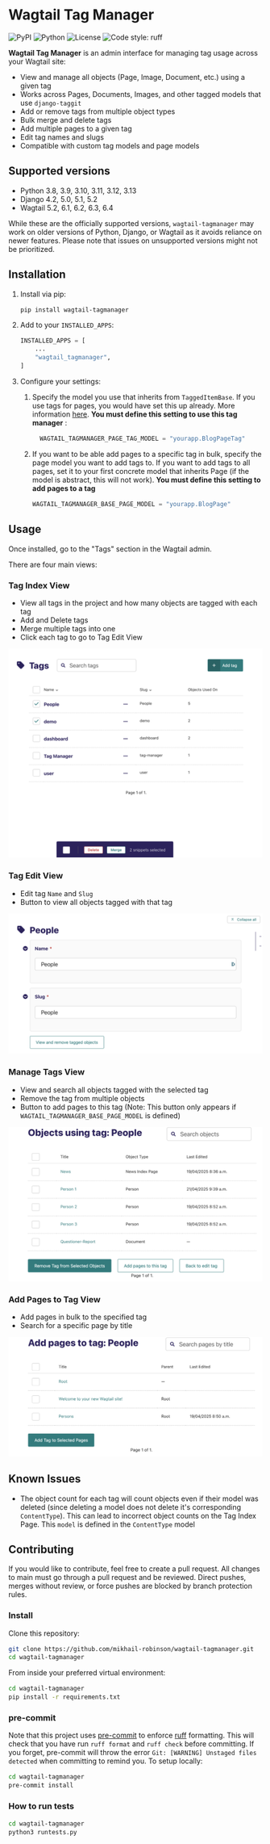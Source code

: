 # Wagtail Tag Manager
![PyPI](https://img.shields.io/pypi/v/wagtail-tagmanager.svg)
![Python](https://img.shields.io/pypi/pyversions/wagtail-tagmanager.svg)
![License](https://img.shields.io/pypi/l/wagtail-tagmanager.svg)
![Code style: ruff](https://img.shields.io/badge/code%20style-ruff-brightgreen)

**Wagtail Tag Manager** is an admin interface for managing tag usage across your Wagtail site:

- View and manage all objects (Page, Image, Document, etc.) using a given tag
- Works across Pages, Documents, Images, and other tagged models that use `django-taggit`
- Add or remove tags from multiple object types
- Bulk merge and delete tags
- Add multiple pages to a given tag
- Edit tag names and slugs
- Compatible with custom tag models and page models

## Supported versions

- Python 3.8, 3.9, 3.10, 3.11, 3.12, 3.13
- Django 4.2, 5.0, 5.1, 5.2
- Wagtail 5.2, 6.1, 6.2, 6.3, 6.4

While these are the officially supported versions, `wagtail-tagmanager` may work on older versions of Python, Django, or Wagtail as it avoids reliance on newer features. Please note that issues on unsupported versions might not be prioritized.

## Installation

1. Install via pip:

    ```
    pip install wagtail-tagmanager
    ```

2. Add to your `INSTALLED_APPS`:

    ```python
    INSTALLED_APPS = [
        ...
        "wagtail_tagmanager",
    ]
    ```

3. Configure your settings:

   1. Specify the model you use that inherits from `TaggedItemBase`. If you use tags for pages, you would have set this up already. More information [here](https://docs.wagtail.org/en/latest/advanced_topics/tags.html#adding-tags-to-a-page-model). **You must define this setting to use this tag manager** :

        ```python
          WAGTAIL_TAGMANAGER_PAGE_TAG_MODEL = "yourapp.BlogPageTag"
        ```

    2. If you want to be able add pages to a specific tag in bulk, specify the page model you want to add tags to. If you want to add tags to all pages, set it to your first concrete model that inherits Page (if the model is abstract, this will not work). **You must define this setting to add pages to a tag**

          ```python
          WAGTAIL_TAGMANAGER_BASE_PAGE_MODEL = "yourapp.BlogPage"
          ```

## Usage
Once installed, go to the "Tags" section in the Wagtail admin.

There are four main views:

### Tag Index View
- View all tags in the project and how many objects are tagged with each tag
- Add and Delete tags
- Merge multiple tags into one
- Click each tag to go to Tag Edit View

![Tags Index View](images/tag_index_view.png)

### Tag Edit View
- Edit tag `Name` and `Slug`
- Button to view all objects tagged with that tag

![Tag Edit View](images/tag_edit_view.png)

### Manage Tags View
- View and search all objects tagged with the selected tag
- Remove the tag from multiple objects
- Button to add pages to this tag (Note: This button only appears if `WAGTAIL_TAGMANAGER_BASE_PAGE_MODEL` is defined)

![Manage Tags View](images/manage_tags_view.png)

###  Add Pages to Tag View
- Add pages in bulk to the specified tag
- Search for a specific page by title

![Add Pages to Tag View](images/add_pages_to_tag_view.png)

## Known Issues

- The object count for each tag will count objects even if their model was deleted (since deleting a model does not delete it's corresponding `ContentType`). This can lead to incorrect object counts on the Tag Index Page. This `model` is defined in the `ContentType` model

## Contributing

If you would like to contribute, feel free to create a pull request. All changes to main must go through a pull request and be reviewed. Direct pushes, merges without review, or force pushes are blocked by branch protection rules.

### Install

  Clone this repository:

  ```bash
  git clone https://github.com/mikhail-robinson/wagtail-tagmanager.git
  cd wagtail-tagmanager
  ```

  From inside your preferred virtual environment:

  ```bash
  cd wagtail-tagmanager
  pip install -r requirements.txt
  ```

  ### pre-commit
  Note that this project uses [pre-commit](https://github.com/pre-commit/pre-commit) to enforce [ruff](https://github.com/astral-sh/ruff) formatting. This will check that you have run `ruff format` and `ruff check` before committing. If you forget, pre-commit will throw the error `Git: [WARNING] Unstaged files detected` when committing to remind you. To setup locally:

  ```bash
  cd wagtail-tagmanager
  pre-commit install
  ```
  ### How to run tests

  ```bash
  cd wagtail-tagmanager
  python3 runtests.py
  ```


